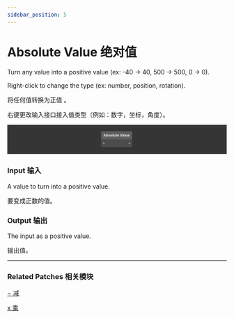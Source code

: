```yaml
---
sidebar_position: 5
---
```


# Absolute Value 绝对值

Turn any value into a positive value (ex: -40 → 40, 500 → 500, 0 → 0).

Right-click to change the type (ex: number, position, rotation).

将任何值转换为正值 。

右键更改输入接口接入值类型（例如：数字，坐标，角度）。

![Image](./../../../static/img/docs/Math/absolute-value.png)

### Input 输入

A value to turn into a positive value.

要变成正数的值。

### Output 输出

The input as a positive value.

输出值。

------

### Related Patches 相关模块

[− 减](./-.md)

[x 乘](./x.md)
